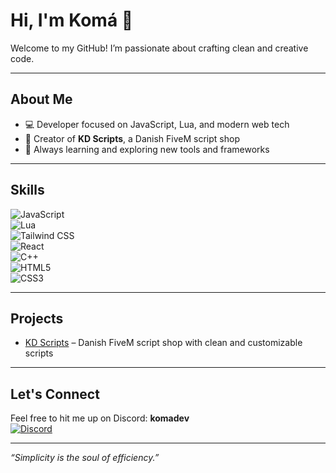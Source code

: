 # Hi, I'm Komá 👋

Welcome to my GitHub! I’m passionate about crafting clean and creative code.

---

## About Me

- 💻 Developer focused on JavaScript, Lua, and modern web tech  
- 🚀 Creator of **KD Scripts**, a Danish FiveM script shop  
- 🌱 Always learning and exploring new tools and frameworks

---

## Skills

![JavaScript](https://img.shields.io/badge/-JavaScript-F7DF1E?style=flat-square&logo=javascript&logoColor=black)  
![Lua](https://img.shields.io/badge/-Lua-2C2D72?style=flat-square&logo=lua&logoColor=white)  
![Tailwind CSS](https://img.shields.io/badge/-Tailwind%20CSS-06B6D4?style=flat-square&logo=tailwind-css&logoColor=white)  
![React](https://img.shields.io/badge/-React-61DAFB?style=flat-square&logo=react&logoColor=black)  
![C++](https://img.shields.io/badge/-C++-00599C?style=flat-square&logo=c%2B%2B&logoColor=white)  
![HTML5](https://img.shields.io/badge/-HTML5-E34F26?style=flat-square&logo=html5&logoColor=white)  
![CSS3](https://img.shields.io/badge/-CSS3-1572B6?style=flat-square&logo=css3&logoColor=white)

---

## Projects

- [KD Scripts](https://github.com/Komadk/KD-Scripts) – Danish FiveM script shop with clean and customizable scripts

---

## Let's Connect

Feel free to hit me up on Discord: **komadev**  
[![Discord](https://img.shields.io/badge/-Discord-7289DA?style=flat-square&logo=discord&logoColor=white)](https://discord.com/users/komadev)

---

*“Simplicity is the soul of efficiency.”*
